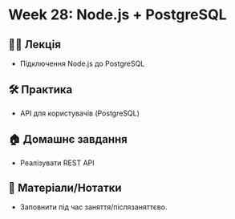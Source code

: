 # Week 28: Node.js + PostgreSQL

## 🧑‍🏫 Лекція
- Підключення Node.js до PostgreSQL

## 🛠 Практика
- API для користувачів (PostgreSQL)

## 🏠 Домашнє завдання
- Реалізувати REST API

## 📎 Матеріали/Нотатки
- Заповнити під час заняття/післязаняттєво.